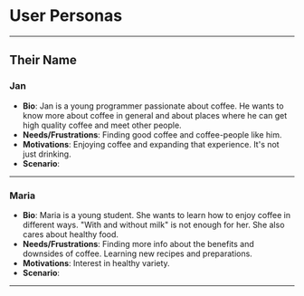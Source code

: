 # User Personas

<!-- some introduction -->

---

<!-- a persona -->

## Their Name

### Jan

- **Bio**: Jan is a young programmer passionate about coffee. He wants to know
  more about coffee in general and about places where he can get high quality
  coffee and meet other people.
- **Needs/Frustrations**: Finding good coffee and coffee-people like him.
- **Motivations**: Enjoying coffee and expanding that experience. It's not just
  drinking.
- **Scenario**:

---

### Maria

- **Bio**: Maria is a young student. She wants to learn how to enjoy coffee in
  different ways. "With and without milk" is not enough for her. She also cares
  about healthy food.
- **Needs/Frustrations**: Finding more info about the benefits and downsides of
  coffee. Learning new recipes and preparations.
- **Motivations**: Interest in healthy variety.
- **Scenario**:

---

<!-- more personas ... -->
